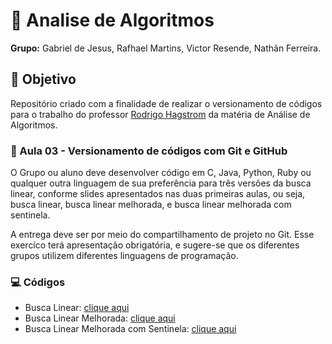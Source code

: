 # :rocket: Analise de Algoritmos

**Grupo:** Gabriel de Jesus, Rafhael Martins, Victor Resende, Nathãn Ferreira.

## :dart: Objetivo
Repositório criado com a finalidade de realizar o versionamento de códigos para o trabalho do professor [Rodrigo Hagstrom](https://github.com/RodrigoHagstrom) da matéria de Análise de Algoritmos.

### :memo: Aula 03 - Versionamento de códigos com Git e GitHub
O Grupo ou aluno deve desenvolver código em C, Java, Python, Ruby ou qualquer outra linguagem de sua preferência para três versões da busca linear, conforme slides apresentados nas duas primeiras aulas, ou seja, busca linear, busca linear melhorada, e busca linear melhorada com sentinela. 

A entrega deve ser por meio do compartilhamento de projeto no Git. Esse exercíco terá apresentação obrigatória, e sugere-se que os diferentes grupos utilizem diferentes linguagens de programação.


### :computer: Códigos
* Busca Linear: [clique aqui](https://github.com/N4TH4NN/AnaliseAlgoritmos/blob/main/buscaLinearSequencial.py)
* Busca Linear Melhorada: [clique aqui](https://github.com/N4TH4NN/AnaliseAlgoritmos/blob/main/buscaLinearMelhorada.py)
* Busca Linear Melhorada com Sentinela: [clique aqui](https://github.com/N4TH4NN/AnaliseAlgoritmos/blob/main/buscaLinearMelhoradaComSentinela.py)
